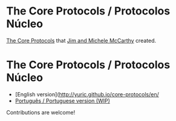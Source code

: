 The Core Protocols / Protocolos Núcleo
==================

[The Core Protocols](http://yuric.github.io/core-protocols/en/) that [Jim and Michele McCarthy](http://www.mccarthyshow.com/) created.

# The Core Protocols / Protocolos Núcleo

* [English version](http://yuric.github.io/core-protocols/en/
* [Português / Portuguese version (WIP)](http://yuric.github.io/core-protocols/pt-br)

Contributions are welcome!
